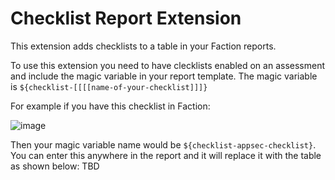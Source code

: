 # Checklist Report Extension
This extension adds checklists to a table in your Faction reports. 

To use this extension you need to have clecklists enabled on an assessment and include the magic variable in your report template. The magic variable is `${checklist-[[[[name-of-your-checklist]]]}`

For example if you have this checklist in Faction:

![image](https://github.com/user-attachments/assets/62c10d31-3663-4941-919a-6e8e3643772a)

Then your magic variable name would be `${checklist-appsec-checklist}`. You can enter this anywhere in the report and it will replace it with the table as shown below:
TBD


